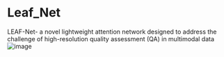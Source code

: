 # Leaf_Net
 LEAF-Net- a novel lightweight attention network designed to address the challenge of high-resolution quality assessment (QA) in multimodal data
![image]("https://github.com/liuyisi123/Leaf_Net/blob/main/Figure1.png")
